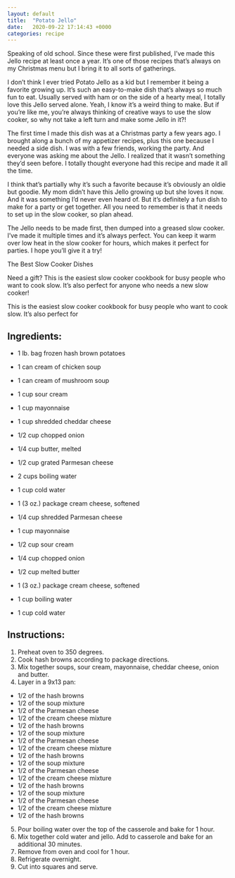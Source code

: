 ```yaml
---
layout: default
title:  "Potato Jello"
date:   2020-09-22 17:14:43 +0000
categories: recipe
---
```

Speaking of old school. Since these were first published, I’ve made this Jello recipe at least once a year. It’s one of those recipes that’s always on my Christmas menu but I bring it to all sorts of gatherings.

I don’t think I ever tried Potato Jello as a kid but I remember it being a favorite growing up. It’s such an easy-to-make dish that’s always so much fun to eat. Usually served with ham or on the side of a hearty meal, I totally love this Jello served alone. Yeah, I know it’s a weird thing to make. But if you’re like me, you’re always thinking of creative ways to use the slow cooker, so why not take a left turn and make some Jello in it?!

The first time I made this dish was at a Christmas party a few years ago. I brought along a bunch of my appetizer recipes, plus this one because I needed a side dish. I was with a few friends, working the party. And everyone was asking me about the Jello. I realized that it wasn’t something they’d seen before. I totally thought everyone had this recipe and made it all the time.

I think that’s partially why it’s such a favorite because it’s obviously an oldie but goodie. My mom didn’t have this Jello growing up but she loves it now. And it was something I’d never even heard of. But it’s definitely a fun dish to make for a party or get together. All you need to remember is that it needs to set up in the slow cooker, so plan ahead.

The Jello needs to be made first, then dumped into a greased slow cooker. I’ve made it multiple times and it’s always perfect. You can keep it warm over low heat in the slow cooker for hours, which makes it perfect for parties. I hope you’ll give it a try!

The Best Slow Cooker Dishes

Need a gift? This is the easiest slow cooker cookbook for busy people who want to cook slow. It’s also perfect for anyone who needs a new slow cooker!

This is the easiest slow cooker cookbook for busy people who want to cook slow. It’s also perfect for
## Ingredients:

- 1 lb. bag frozen hash brown potatoes
- 1 can cream of chicken soup
- 1 can cream of mushroom soup
- 1 cup sour cream
- 1 cup mayonnaise
- 1 cup shredded cheddar cheese
- 1/2 cup chopped onion
- 1/4 cup butter, melted
- 1/2 cup grated Parmesan cheese
- 2 cups boiling water
- 1 cup cold water
- 1 (3 oz.) package cream cheese, softened

- 1/4 cup shredded Parmesan cheese

- 1 cup mayonnaise

- 1/2 cup sour cream

- 1/4 cup chopped onion

- 1/2 cup melted butter

- 1 (3 oz.) package cream cheese, softened

- 1 cup boiling water

- 1 cup cold water

## Instructions:

1. Preheat oven to 350 degrees.
2. Cook hash browns according to package directions.
3. Mix together soups, sour cream, mayonnaise, cheddar cheese, onion and butter.
4. Layer in a 9x13 pan:
- 1/2 of the hash browns
- 1/2 of the soup mixture
- 1/2 of the Parmesan cheese
- 1/2 of the cream cheese mixture
- 1/2 of the hash browns
- 1/2 of the soup mixture
- 1/2 of the Parmesan cheese
- 1/2 of the cream cheese mixture
- 1/2 of the hash browns
- 1/2 of the soup mixture
- 1/2 of the Parmesan cheese
- 1/2 of the cream cheese mixture
- 1/2 of the hash browns
- 1/2 of the soup mixture
- 1/2 of the Parmesan cheese
- 1/2 of the cream cheese mixture
- 1/2 of the hash browns
5. Pour boiling water over the top of the casserole and bake for 1 hour.
6. Mix together cold water and jello. Add to casserole and bake for an additional 30 minutes.
7. Remove from oven and cool for 1 hour.
8. Refrigerate overnight.
9. Cut into squares and serve.

